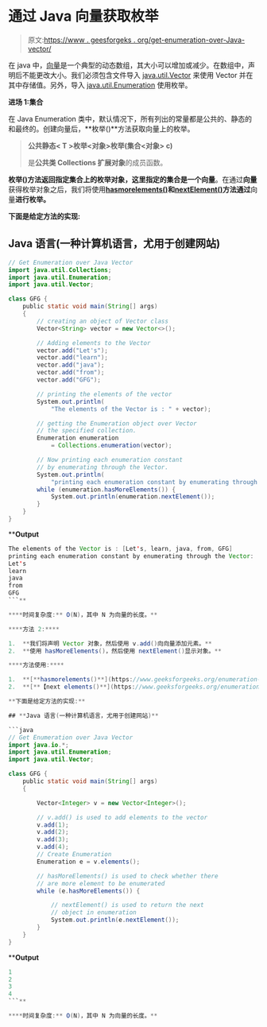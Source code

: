 # 通过 Java 向量获取枚举

> 原文:[https://www . geesforgeks . org/get-enumeration-over-Java-vector/](https://www.geeksforgeeks.org/get-enumeration-over-java-vector/)

在 java 中，[向量](https://www.geeksforgeeks.org/java-util-vector-class-java/)是一个典型的动态数组，其大小可以增加或减少。在数组中，声明后不能更改大小。我们必须包含文件导入 [java.util.Vector](https://www.geeksforgeeks.org/java-util-vector-class-java/) 来使用 Vector 并在其中存储值。另外，导入 [java.util.Enumeration](https://www.geeksforgeeks.org/collections-enumeration-method-in-java-with-examples/) 使用枚举。

**进场 1:集合**

在 Java Enumeration 类中，默认情况下，所有列出的常量都是公共的、静态的和最终的。创建向量后，**枚举()**方法获取向量上的枚举。

> **公共静态< T >枚举<对象>枚举(集合<对象> c)**
> 
> 是**公共类 Collections 扩展对象**的成员函数。

**枚举()**方法返回指定集合上的枚举对象，这里指定的集合是一个**向量**。在通过**向量**获得枚举对象之后，我们将使用[**hasmorelements()**](https://www.geeksforgeeks.org/enumeration-hasmoreelements-method-in-java-with-examples/)**和[**nextElement()**](https://www.geeksforgeeks.org/enumeration-nextelement-method-in-java-with-examples/)方法通过**向量**进行枚举。**

**下面是给定方法的实现:**

## **Java 语言(一种计算机语言，尤用于创建网站)**

```java
// Get Enumeration over Java Vector
import java.util.Collections;
import java.util.Enumeration;
import java.util.Vector;

class GFG {
    public static void main(String[] args)
    {
        // creating an object of Vector class
        Vector<String> vector = new Vector<>();

        // Adding elements to the Vector
        vector.add("Let's");
        vector.add("learn");
        vector.add("java");
        vector.add("from");
        vector.add("GFG");

        // printing the elements of the vector
        System.out.println(
            "The elements of the Vector is : " + vector);

        // getting the Enumeration object over Vector
        // the specified collection.
        Enumeration enumeration
            = Collections.enumeration(vector);

        // Now printing each enumeration constant
        // by enumerating through the Vector.
        System.out.println(
            "printing each enumeration constant by enumerating through the Vector:");
        while (enumeration.hasMoreElements()) {
            System.out.println(enumeration.nextElement());
        }
    }
}
```

****Output**

```java
The elements of the Vector is : [Let's, learn, java, from, GFG]
printing each enumeration constant by enumerating through the Vector:
Let's
learn
java
from
GFG
```** 

****时间复杂度:** O(N)，其中 N 为向量的长度。**

****方法 2:****

1.  **我们将声明 Vector 对象，然后使用 v.add()向向量添加元素。**
2.  **使用 hasMoreElements()，然后使用 nextElement()显示对象。**

****方法使用:****

1.  **[**hasmorelements()**](https://www.geeksforgeeks.org/enumeration-hasmoreelements-method-in-java-with-examples/)**:**用来枚举元素是否多。**
2.  **[**【next elements()**](https://www.geeksforgeeks.org/enumeration-nextelement-method-in-java-with-examples/)**:用于返回枚举中的下一个对象。****

**下面是给定方法的实现:**

## **Java 语言(一种计算机语言，尤用于创建网站)**

```java
// Get Enumeration over Java Vector
import java.io.*;
import java.util.Enumeration;
import java.util.Vector;

class GFG {
    public static void main(String[] args)
    {

        Vector<Integer> v = new Vector<Integer>();

        // v.add() is used to add elements to the vector
        v.add(1);
        v.add(2);
        v.add(3);
        v.add(4);
        // Create Enumeration
        Enumeration e = v.elements();

        // hasMoreElements() is used to check whether there
        // are more element to be enumerated
        while (e.hasMoreElements()) {

            // nextElement() is used to return the next
            // object in enumeration
            System.out.println(e.nextElement());
        }
    }
}
```

****Output**

```java
1
2
3
4
```** 

****时间复杂度:** O(N)，其中 N 为向量的长度。**